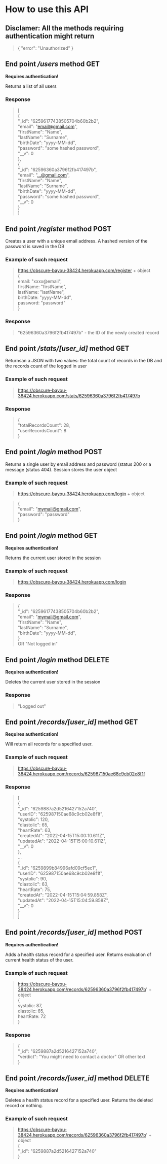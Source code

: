 # How to use this API <br>

## Disclamer: All the methods requiring authentication might return
>{
>    "error": "Unauthorized"
>}

## End point */users* method GET<br>

**Requires authentication!**

Returns a list of all users<br>

### Response<br>
>[<br>
>    {<br>
>        "_id": "62596177438505704b60b2b2",<br>
>        "email": "email@gmail.com",<br>
>        "firstName": "Name",<br>
>        "lastName": "Surname",<br>
>        "birthDate": "yyyy-MM-dd",<br>
>        "password": "some hashed password",<br>
>        "__v": 0<br>
>    },<br>
>    {<br>
>        "_id": "62596360a3796f2fb417497b",<br>
>        "email": "...@gmail.com",<br>
>        "firstName": "Name",<br>
>        "lastName": "Surname",<br>
>        "birthDate": "yyyy-MM-dd",<br>
>        "password": "some hashed password",<br>
>        "__v": 0<br>
>    }<br>
>]<br>

## End point */register* method POST<br>

Creates a user with a unique email address. A hashed version of the password is saved in the DB<br>

### Example of such request<br>
>https://obscure-bayou-38424.herokuapp.com/register + object <br>
>   {<br>
>        email: "xxxx@email",<br>
>        firstName: "firstName",<br>
>        lastName: "lastName",<br>
>        birthDate: "yyyy-MM-dd",<br>
>        password: "password"<br>
>   }<br>

### Response<br>
>"62596360a3796f2fb417497b"   - the ID of the newly created record<br>


## End point */stats/[user_id]* method GET<br>

Returnsan a JSON with two values: the total count of records in the DB and the records count of the logged in user<br>

### Example of such request<br>
>https://obscure-bayou-38424.herokuapp.com/stats/62596360a3796f2fb417497b <br>


### Response<br>
>{<br>
    "totalRecordsCount": 28,<br>
    "userRecordsCount": 8<br>
}<br>

## End point */login* method POST<br>

Returns a single user by email address and password (status 200 or a message (status 404). Session stores the user object<br>

### Example of such request<br>

>https://obscure-bayou-38424.herokuapp.com/login + object<br>

>{<br>
>    "email": "mymail@gmail.com",<br>
>    "password": "password"<br>
>}<br>

## End point */login* method GET<br>

**Requires authentication!**

Returns the current user stored in the session<br>

### Example of such request<br>

>https://obscure-bayou-38424.herokuapp.com/login <br>

### Response<br>
>{<br>
>    "_id": "62596177438505704b60b2b2",<br>
>    "email": "mymail@gmail.com",<br>
>    "firstName": "Name",<br>
>    "lastName": "Surname",<br>
>    "birthDate": "yyyy-MM-dd",<br>
>}<br>
> OR "Not logged in"<br>

## End point */login* method DELETE<br>

**Requires authentication!**

Deletes the current user stored in the session<br>

### Response<br>

> "Logged out"<br>

## End point */records/[user_id]* method GET<br>

**Requires authentication!**

Will return all records for a specified user.<br>

### Example of such request<br>

>https://obscure-bayou-38424.herokuapp.com/records/625987150ae68c9cb02e8f1f<br>

### Response<br>
>[<br>
>    {<br>
>        "_id": "6259887a2d5216427152a740",<br>
>        "userID": "625987150ae68c9cb02e8f1f",<br>
>        "systolic": 120,<br>
>        "diastolic": 65,<br>
>        "heartRate": 63,<br>
>        "createdAt": "2022-04-15T15:00:10.611Z",<br>
>        "updatedAt": "2022-04-15T15:00:10.611Z",<br>
>        "__v": 0<br>
>    },<br>
>   ...<br>
>    {<br>
>        "_id": "6259899b84996afd09cf5ec1",<br>
>        "userID": "625987150ae68c9cb02e8f1f",<br>
>        "systolic": 90,<br>
>        "diastolic": 63,<br>
>        "heartRate": 75,<br>
>        "createdAt": "2022-04-15T15:04:59.858Z",<br>
>        "updatedAt": "2022-04-15T15:04:59.858Z",<br>
>        "__v": 0<br>
>    }<br>
>]<br>

## End point */records/[user_id]* method POST<br>

**Requires authentication!**

Adds a health status record for a specified user. Returns evaluation of current health status of the user.<br>

### Example of such request<br>

>https://obscure-bayou-38424.herokuapp.com/records/62596360a3796f2fb417497b' + object <br>
>{<br>
>    systolic: 87,<br>
>    diastolic: 65,<br>
>    heartRate: 72<br>
>}<br>

### Response<br>
>{<br>
>  "_id": "6259887a2d5216427152a740",<br>
>  "verdict": "You might need to contact a doctor" OR other text<br>
>}<br>

## End point */records/[user_id]* method DELETE<br>

**Requires authentication!**

Deletes a health status record for a specified user. Returns the deleted record or nothing.<br>

### Example of such request<br>

>https://obscure-bayou-38424.herokuapp.com/records/62596360a3796f2fb417497b' + object <br>
>{<br>
>    "_id": "6259887a2d5216427152a740"<br>
>}<br>



